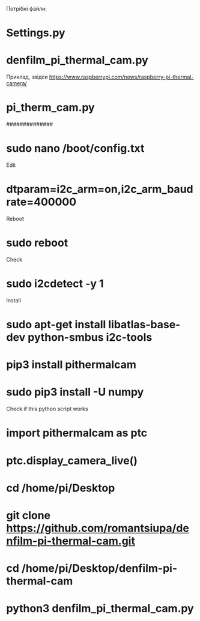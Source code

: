 
Потрібні файли:
# Settings.py
# denfilm_pi_thermal_cam.py


Приклад, звідси https://www.raspberrypi.com/news/raspberry-pi-thermal-camera/
# pi_therm_cam.py

##############
# sudo nano /boot/config.txt

Edit
# dtparam=i2c_arm=on,i2c_arm_baudrate=400000

Reboot
# sudo reboot

Check
# sudo i2cdetect -y 1

Install
# sudo apt-get install libatlas-base-dev python-smbus i2c-tools
# pip3 install pithermalcam
# sudo pip3 install -U numpy

Check if this python script works
# import pithermalcam as ptc
# ptc.display_camera_live()

# cd /home/pi/Desktop
# git clone https://github.com/romantsiupa/denfilm-pi-thermal-cam.git

# cd /home/pi/Desktop/denfilm-pi-thermal-cam
# python3 denfilm_pi_thermal_cam.py
